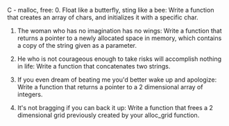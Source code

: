 C - malloc, free:
0. Float like a butterfly, sting like a bee:
Write a function that creates an array of chars, and initializes it with a specific char.

1. The woman who has no imagination has no wings:
Write a function that returns a pointer to a newly allocated space in memory, which contains a copy of the string given as a parameter.

2. He who is not courageous enough to take risks will accomplish nothing in life:
Write a function that concatenates two strings.

3. If you even dream of beating me you'd better wake up and apologize:
Write a function that returns a pointer to a 2 dimensional array of integers.

4. It's not bragging if you can back it up:
Write a function that frees a 2 dimensional grid previously created by your alloc_grid function.
